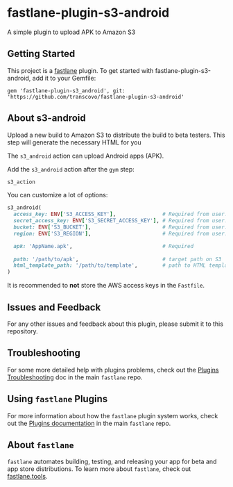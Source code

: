 # fastlane-plugin-s3-android
A simple plugin to upload APK to Amazon S3


## Getting Started

This project is a [fastlane](https://github.com/fastlane/fastlane) plugin. To get started with fastlane-plugin-s3-android, add it to your Gemfile:

```Gemfile
gem 'fastlane-plugin-s3_android', git: 'https://github.com/transcovo/fastlane-plugin-s3-android'
```

## About s3-android

Upload a new build to Amazon S3 to distribute the build to beta testers. 
This step will generate the necessary HTML for you

The `s3_android` action can upload Android apps (APK).

Add the `s3_android` action after the `gym` step:

```ruby
s3_action
```

You can customize a lot of options:
```ruby
s3_android(
  access_key: ENV['S3_ACCESS_KEY'],               # Required from user.
  secret_access_key: ENV['S3_SECRET_ACCESS_KEY'], # Required from user.
  bucket: ENV['S3_BUCKET'],                       # Required from user.
  region: ENV['S3_REGION'],                       # Required from user.

  apk: 'AppName.apk',                             # Required
  
  path: '/path/to/apk',                           # target path on S3
  html_template_path: '/path/to/template',        # path to HTML template
)
```

It is recommended to **not** store the AWS access keys in the `Fastfile`.


## Issues and Feedback

For any other issues and feedback about this plugin, please submit it to this repository.

## Troubleshooting

For some more detailed help with plugins problems, check out the [Plugins Troubleshooting](https://github.com/fastlane/fastlane/blob/master/fastlane/docs/PluginsTroubleshooting.md) doc in the main `fastlane` repo.

## Using `fastlane` Plugins

For more information about how the `fastlane` plugin system works, check out the [Plugins documentation](https://github.com/fastlane/fastlane/blob/master/fastlane/docs/Plugins.md) in the main `fastlane` repo.

## About `fastlane`

`fastlane` automates building, testing, and releasing your app for beta and app store distributions. To learn more about `fastlane`, check out [fastlane.tools](https://fastlane.tools).

